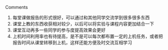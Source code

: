 Comments 
  1. 每堂课做报告的形式很好，可以通过和其他同学交流学到很多很多东西 
  2. 课堂上教的东西收获相对较少，以后可以将实验与课程内容更加结合一下 
  3. 课堂互动再多一些同学的参与度提高效果会更好 
  4. 上机时间利用率也有待提高，是不是可以每次都布置一定的上机任务，或者把报告时间从课堂转移到上机，这样还能方便及时交流互相学习
